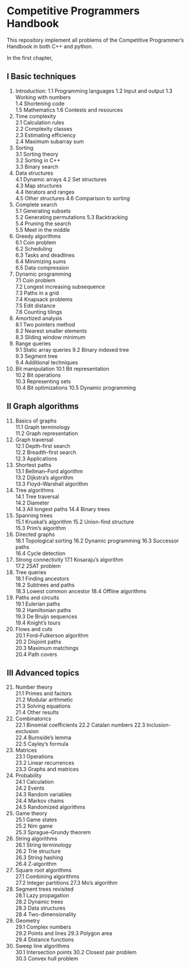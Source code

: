 # Competitive Programmers Handbook
This repository implement all problems of the Competitive Programmer’s Handbook in both C++ and python.

In the first chapter, 


## I Basic techniques  
1. Introduction:
    1.1 Programming languages 
    1.2 Input and output
    1.3 Working with numbers  
    1.4 Shortening code  
    1.5 Mathematics 
    1.6 Contests and resources  
3. Time complexity  
    2.1 Calculation rules  
    2.2 Complexity classes  
    2.3 Estimating efficiency  
    2.4 Maximum subarray sum  
4. Sorting  
    3.1 Sorting theory  
    3.2 Sorting in C++  
    3.3 Binary search  
5. Data structures  
    4.1 Dynamic arrays 
    4.2 Set structures  
    4.3 Map structures  
    4.4 Iterators and ranges  
    4.5 Other structures 
    4.6 Comparison to sorting 
6. Complete search  
    5.1 Generating subsets  
    5.2 Generating permutations 
    5.3 Backtracking  
    5.4 Pruning the search  
    5.5 Meet in the middle  
7. Greedy algorithms  
    6.1 Coin problem  
    6.2 Scheduling  
    6.3 Tasks and deadlines  
    6.4 Minimizing sums  
    6.5 Data compression  
8. Dynamic programming  
    7.1 Coin problem  
    7.2 Longest increasing subsequence  
    7.3 Paths in a grid  
    7.4 Knapsack problems  
    7.5 Edit distance  
    7.6 Counting tilings  
9. Amortized analysis  
    8.1 Two pointers method  
    8.2 Nearest smaller elements  
    8.3 Sliding window minimum  
10. Range queries  
    9.1 Static array queries 
    9.2 Binary indexed tree  
    9.3 Segment tree  
    9.4 Additional techniques  
11. Bit manipulation 
    10.1 Bit representation  
    10.2 Bit operations  
    10.3 Representing sets  
    10.4 Bit optimizations 
    10.5 Dynamic programming 

## II Graph algorithms  
11. Basics of graphs  
    11.1 Graph terminology  
    11.2 Graph representation  
12. Graph traversal  
    12.1 Depth-first search  
    12.2 Breadth-first search  
    12.3 Applications  
13. Shortest paths  
    13.1 Bellman–Ford algorithm  
    13.2 Dijkstra’s algorithm  
    13.3 Floyd–Warshall algorithm  
14. Tree algorithms  
    14.1 Tree traversal  
    14.2 Diameter  
    14.3 All longest paths 
    14.4 Binary trees  
15. Spanning trees  
    15.1 Kruskal’s algorithm 
    15.2 Union-find structure  
    15.3 Prim’s algorithm  
16. Directed graphs  
    16.1 Topological sorting 
    16.2 Dynamic programming 
    16.3 Successor paths  
    16.4 Cycle detection 
17. Strong connectivity 
    17.1 Kosaraju’s algorithm  
    17.2 2SAT problem  
18. Tree queries  
    18.1 Finding ancestors  
    18.2 Subtrees and paths  
    18.3 Lowest common ancestor 
    18.4 Offline algorithms  
19. Paths and circuits  
    19.1 Eulerian paths  
    19.2 Hamiltonian paths  
    19.3 De Bruijn sequences  
    19.4 Knight’s tours  
20. Flows and cuts  
    20.1 Ford–Fulkerson algorithm  
    20.2 Disjoint paths  
    20.3 Maximum matchings  
    20.4 Path covers  

## III Advanced topics  
21. Number theory  
    21.1 Primes and factors  
    21.2 Modular arithmetic  
    21.3 Solving equations  
    21.4 Other results 
22. Combinatorics  
    22.1 Binomial coefficients 
    22.2 Catalan numbers 
    22.3 Inclusion-exclusion  
    22.4 Burnside’s lemma  
    22.5 Cayley’s formula  
23. Matrices  
    23.1 Operations  
    23.2 Linear recurrences  
    23.3 Graphs and matrices  
24. Probability  
    24.1 Calculation  
    24.2 Events  
    24.3 Random variables  
    24.4 Markov chains  
    24.5 Randomized algorithms  
25. Game theory  
    25.1 Game states  
    25.2 Nim game  
    25.3 Sprague–Grundy theorem  
26. String algorithms  
    26.1 String terminology  
    26.2 Trie structure  
    26.3 String hashing  
    26.4 Z-algorithm  
27. Square root algorithms  
    27.1 Combining algorithms  
    27.2 Integer partitions 
    27.3 Mo’s algorithm  
28. Segment trees revisited  
    28.1 Lazy propagation  
    28.2 Dynamic trees  
    28.3 Data structures  
    28.4 Two-dimensionality  
29. Geometry  
    29.1 Complex numbers  
    29.2 Points and lines 
    29.3 Polygon area  
    29.4 Distance functions  
30. Sweep line algorithms  
    30.1 Intersection points 
    30.2 Closest pair problem  
    30.3 Convex hull problem  

    
